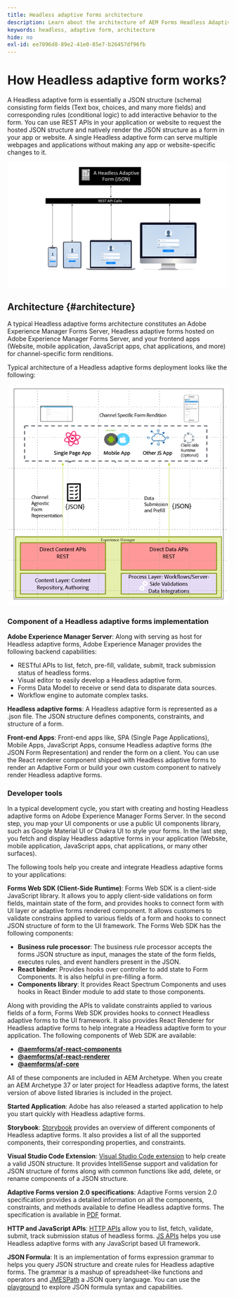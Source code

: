 ```yaml
---
title: Headless adaptive forms architecture
description: Learn about the architecture of AEM Forms Headless Adaptive Forms and how it can help you quickly build forms for various platforms. This article provides insights into how Headless Adaptive Forms work, and how they can be integrated with different applications to simplify the form building process.
keywords: headless, adaptive form, architecture
hide: no
exl-id: ee7096d8-89e2-41e0-85e7-b26457df96fb
---
```


# How Headless adaptive form works?

A Headless adaptive form is essentially a JSON structure (schema) consisting form fields (Text box, choices, and many more fields) and corresponding rules (conditional logic) to add interactive behavior to the form. You can use REST APIs in your application or website to request the hosted JSON structure and natively render the JSON structure as a form in your app or website. A single Headless adaptive form can serve multiple webpages and applications without making any app or website-specific changes to it.

![How Headless adaptive form works](/help/assets/how-headless-adaprive-forms-work.png)

## Architecture {#architecture}

A typical Headless adaptive forms architecture constitutes an Adobe Experience Manager Forms Server, Headless adaptive forms hosted on Adobe Experience Manager Forms Server, and your frontend apps (Website, mobile application, JavaScript apps, chat applications, and more) for channel-specific form renditions.

Typical architecture of a Headless adaptive forms deployment looks like the following:

![Architecture](/help/assets/headless-af-architecture.png)

<!-- 

You can use the React renderer component shipped with Headless adaptive forms to render an Adaptive Form or build your own custom component to natively render a Headless Form in a website or an application or use any UI framework or programming language to build your own components to render your forms.

A typical Headless adaptive forms architecture constitutes an Adobe Experience Manager Server, JSON structure of forms, various frontend apps for channel-specific form renditions.

![Architecture](/help/assets/headless-af-architecture.png) -->

### Component of a Headless adaptive forms implementation

**Adobe Experience Manager Server**: Along with serving as host for Headless adaptive forms, Adobe Experience Manager provides the following backend capabilities:  

* RESTful APIs to list, fetch, pre-fill, validate, submit, track submission status of headless forms.
* Visual editor to easily develop a Headless adaptive form.
* Forms Data Model to receive or send data to disparate data sources.
* Workflow engine to automate complex tasks.

**Headless adaptive forms**: A Headless adaptive form is represented as a .json file. The JSON structure defines components, constraints, and structure of a form.

**Front-end Apps**: Front-end apps like, SPA (Single Page Applications), Mobile Apps, JavaScript Apps, consume Headless adaptive forms (the JSON Form Representation) and render the form on a client. You can use the React renderer component shipped with Headless adaptive forms to render an Adaptive Form or build your own custom component to natively render Headless adaptive forms.

<!-- ### Understanding Headless adaptive forms definition --> 



### Developer tools

In a typical development cycle, you start with creating and hosting Headless adaptive forms on Adobe Experience Manager Forms Server. In the second step, you map your UI components or use a public UI components library, such as Google Material UI or Chakra UI to style your forms. In the last step, you fetch and display Headless adaptive forms in your application (Website, mobile application, JavaScript apps, chat applications, or many other surfaces).  

The following tools help you create and integrate Headless adaptive forms to your applications:

**Forms Web SDK (Client-Side Runtime)**: Forms Web SDK is a client-side JavaScript library. It allows you to apply client-side validations on form fields, maintain state of the form, and provides hooks to connect form with UI layer or adaptive forms rendered component. It allows customers to validate constrains applied to various fields of a form and hooks to connect JSON structure of form to the UI framework. The Forms Web SDK has the following components:

* **Business rule processor**: The business rule processor accepts the forms JSON structure as input, manages the state of the form fields, executes rules, and event handlers present in the JSON.
* **React binder**: Provides hooks over controller to add state to Form Components. It is also helpful in pre-filling a form.
* **Components library**: It provides React Spectrum Components and uses hooks in React Binder module to add state to those components.

Along with providing the APIs to validate constraints applied to various fields of a form, Forms Web SDK provides hooks to connect Headless adaptive forms to the UI framework. It also provides React Renderer​ for Headless adaptive forms to help integrate a Headless adaptive form to your application. The following components of Web SDK are available:

* **[@aemforms/af-react-components](https://www.npmjs.com/package/@aemforms/af-react-components)** 
* **[@aemforms/af-react-renderer](https://www.npmjs.com/package/@aemforms/af-react-renderer)**
* **[@aemforms/af-core](https://www.npmjs.com/package/@aemforms/af-core)**

All of these components are included in AEM Archetype. When you create an AEM Archetype 37 or later project for Headless adaptive forms, the latest version of above listed libraries is included in the project.

**Started Application**: Adobe has also released a started application to help you start quickly with Headless adaptive forms.

<!-- **View Library (UI Layer)**: A custom form application built in a front-end language. You can use react, Angular, Flutter, NPM, Vue.js, Ionic, BootStrap, or any other language to built front end. You can also use the Headless adaptive forms Super Component, provided out-of-the-box, inside a react application to render a Headless adaptive form. Headless adaptive forms super component makes use of OOTB react spectrum -based form components to render the Headless adaptive form. 

Core-Components: It enables use to render an Adaptive Form using JSON structure. It uses rule grammar to help create dynamic field interactions. The rule grammar is based on [JSON formula](http://github.com/adobe/json-formula/). You can develop your own renderer or embed the React based Adaptive Forms renderer, provided OOTB, in your front-end app to render the form. -->

**Storybook**: [Storybook](https://opensource.adobe.com/aem-forms-af-runtime/storybook/) provides an overview of different components of Headless adaptive forms. It also provides a list of all the supported components, their corresponding properties, and constraints.

**Visual Studio Code Extension**: [Visual Studio Code extension](visual-studio-code-extension-for-headless-adaptive-forms.md) to help create a valid JSON structure. It provides IntelliSense support and validation for JSON structure of forms along with common functions like add, delete, or rename components of a JSON structure.

**Adaptive Forms version 2.0 specifications**: Adaptive Forms version 2.0 specification provides a detailed information on all the components, constraints, and methods available to define Headless adaptive forms. The specification is available in [PDF](/help/assets/Headless-Adaptive-Form-Specification.pdf) format.

**HTTP and JavaScript APIs**: [HTTP APIs](https://opensource.adobe.com/aem-forms-af-runtime/api/) allow you to list, fetch, validate, submit, track submission status of headless forms. [JS APIs](https://opensource.adobe.com/aem-forms-af-runtime/jsdocs/) helps you use Headless adaptive forms with any JavaScript based UI framework. 

**JSON Formula**: It is an implementation of forms expression grammar to helps you query JSON structure and create rules for Headless adaptive forms. The grammar is a mashup of spreadsheet-like functions and operators and [JMESPath](https://jmespath.org/) a JSON query language. You can use the [playground](https://opensource.adobe.com/json-formula/dist/index.html) to explore JSON formula syntax and capabilities.